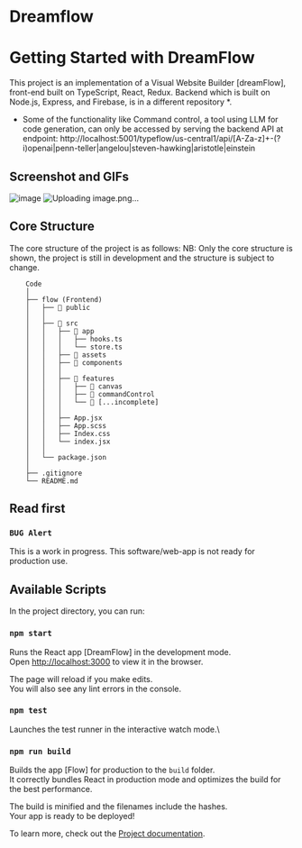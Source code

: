 # Dreamflow

# Getting Started with DreamFlow
This project is an implementation of a  Visual Website Builder [dreamFlow], front-end built on TypeScript, React, Redux.
Backend which is built on Node.js, Express, and Firebase, is in a different repository *.

* Some of the functionality like Command control, a tool using LLM for code generation, can only be accessed by serving the backend API at endpoint:
http://localhost:5001/typeflow/us-central1/api/[A-Za-z]+-(?i)openai|penn-teller|angelou|steven-hawking|aristotle|einstein

## Screenshot and GIFs
![image](https://github.com/abhaykvincent/dreamflow/assets/13717741/62b08a2b-1d9a-4693-98d4-a1225d47fc4c)
![Uploading image.png…]()

## Core Structure

The core structure of the project is as follows:
NB: Only the core structure is shown, the project is still in development and the structure is subject to change.

```
    Code
    │
    ├── flow (Frontend)
    │   ├── 📁 public
    │   │
    │   ├── 📁 src
    │   │   ├── 📁 app
    │   │   │   ├── hooks.ts
    │   │   │   └── store.ts
    │   │   ├── 📁 assets
    │   │   ├── 📁 components
    │   │   │
    │   │   ├── 📁 features
    │   │   │   ├── 📁 canvas
    │   │   │   ├── 📁 commandControl
    │   │   │   └── 📁 [...incomplete]
    │   │   │
    │   │   ├── App.jsx
    │   │   ├── App.scss
    │   │   ├── Index.css
    │   │   └── index.jsx
    │   │
    │   └── package.json
    │
    ├── .gitignore
    └── README.md
```
## Read first

### `BUG Alert`

This is a work in progress.
This software/web-app is not ready for production use.

## Available Scripts

In the project directory, you can run:

### `npm start`

Runs the React app [DreamFlow] in the development mode.\
Open [http://localhost:3000](http://localhost:3000) to view it in the browser.

The page will reload if you make edits.\
You will also see any lint errors in the console.

### `npm test`

Launches the test runner in the interactive watch mode.\

### `npm run build`

Builds the app [Flow] for production to the `build` folder.\
It correctly bundles React in production mode and optimizes the build for the best performance.

The build is minified and the filenames include the hashes.\
Your app is ready to be deployed!

To learn more, check out  the [Project documentation]([https://reactjs.org/](https://apeiro.atlassian.net/wiki/spaces/FHOP/pages/2883847/DreamFlow)).
